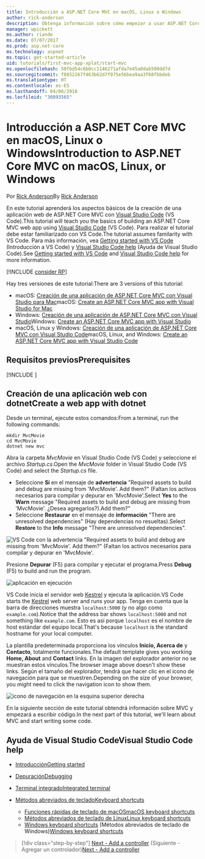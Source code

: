 ```yaml
---
title: Introducción a ASP.NET Core MVC en macOS, Linux o Windows
author: rick-anderson
description: Obtenga información sobre cómo empezar a usar ASP.NET Core MVC y Visual Studio Code en macOS, Linux y Windows.
manager: wpickett
ms.author: riande
ms.date: 07/07/2017
ms.prod: asp.net-core
ms.technology: aspnet
ms.topic: get-started-article
uid: tutorials/first-mvc-app-xplat/start-mvc
ms.openlocfilehash: 50fbd54c6b0cc1146271afda7e45a0dab590dd7d
ms.sourcegitcommit: f8852267f463b62d7f975e56bea9aa3f68fbbdeb
ms.translationtype: HT
ms.contentlocale: es-ES
ms.lasthandoff: 04/06/2018
ms.locfileid: "30893565"
---
```

# <a name="introduction-to-aspnet-core-mvc-on-macos-linux-or-windows"></a><span data-ttu-id="d5dd0-103">Introducción a ASP.NET Core MVC en macOS, Linux o Windows</span><span class="sxs-lookup"><span data-stu-id="d5dd0-103">Introduction to ASP.NET Core MVC on macOS, Linux, or Windows</span></span>

<span data-ttu-id="d5dd0-104">Por [Rick Anderson](https://twitter.com/RickAndMSFT)</span><span class="sxs-lookup"><span data-stu-id="d5dd0-104">By [Rick Anderson](https://twitter.com/RickAndMSFT)</span></span>

<span data-ttu-id="d5dd0-105">En este tutorial aprenderá los aspectos básicos de la creación de una aplicación web de ASP.NET Core MVC con [Visual Studio Code](https://code.visualstudio.com) (VS Code).</span><span class="sxs-lookup"><span data-stu-id="d5dd0-105">This tutorial will teach you the basics of building an ASP.NET Core MVC web app using [Visual Studio Code](https://code.visualstudio.com) (VS Code).</span></span> <span data-ttu-id="d5dd0-106">Para realizar el tutorial debe estar familiarizado con VS Code.</span><span class="sxs-lookup"><span data-stu-id="d5dd0-106">The tutorial assumes familarity with VS Code.</span></span> <span data-ttu-id="d5dd0-107">Para más información, vea [Getting started with VS Code](https://code.visualstudio.com/docs) (Introducción a VS Code) y [Visual Studio Code help](#visual-studio-code-help) (Ayuda de Visual Studio Code).</span><span class="sxs-lookup"><span data-stu-id="d5dd0-107">See [Getting started with VS Code](https://code.visualstudio.com/docs) and [Visual Studio Code help](#visual-studio-code-help) for more information.</span></span> 

[!INCLUDE [consider RP](../../includes/razor.md)]

<span data-ttu-id="d5dd0-108">Hay tres versiones de este tutorial:</span><span class="sxs-lookup"><span data-stu-id="d5dd0-108">There are 3 versions of this tutorial:</span></span>

* <span data-ttu-id="d5dd0-109">macOS: [Creación de una aplicación de ASP.NET Core MVC con Visual Studio para Mac](xref:tutorials/first-mvc-app-mac/start-mvc)</span><span class="sxs-lookup"><span data-stu-id="d5dd0-109">macOS: [Create an ASP.NET Core MVC app with Visual Studio for Mac](xref:tutorials/first-mvc-app-mac/start-mvc)</span></span>
* <span data-ttu-id="d5dd0-110">Windows: [Creación de una aplicación de ASP.NET Core MVC con Visual Studio](xref:tutorials/first-mvc-app/start-mvc)</span><span class="sxs-lookup"><span data-stu-id="d5dd0-110">Windows: [Create an ASP.NET Core MVC app with Visual Studio](xref:tutorials/first-mvc-app/start-mvc)</span></span>
* <span data-ttu-id="d5dd0-111">macOS, Linux y Windows: [Creación de una aplicación de ASP.NET Core MVC con Visual Studio Code](xref:tutorials/first-mvc-app-xplat/start-mvc)</span><span class="sxs-lookup"><span data-stu-id="d5dd0-111">macOS, Linux, and Windows: [Create an ASP.NET Core MVC app with Visual Studio Code](xref:tutorials/first-mvc-app-xplat/start-mvc)</span></span> 

## <a name="prerequisites"></a><span data-ttu-id="d5dd0-112">Requisitos previos</span><span class="sxs-lookup"><span data-stu-id="d5dd0-112">Prerequisites</span></span>

[!INCLUDE [](~/includes/net-core-prereqs-vscode.md)]

## <a name="create-a-web-app-with-dotnet"></a><span data-ttu-id="d5dd0-113">Creación de una aplicación web con dotnet</span><span class="sxs-lookup"><span data-stu-id="d5dd0-113">Create a web app with dotnet</span></span>

<span data-ttu-id="d5dd0-114">Desde un terminal, ejecute estos comandos:</span><span class="sxs-lookup"><span data-stu-id="d5dd0-114">From a terminal, run the following commands:</span></span>

```console
mkdir MvcMovie
cd MvcMovie
dotnet new mvc
```

<span data-ttu-id="d5dd0-115">Abra la carpeta *MvcMovie* en Visual Studio Code (VS Code) y seleccione el archivo *Startup.cs*.</span><span class="sxs-lookup"><span data-stu-id="d5dd0-115">Open the *MvcMovie* folder in Visual Studio Code (VS Code) and select the *Startup.cs* file.</span></span>

- <span data-ttu-id="d5dd0-116">Seleccione **Sí** en el mensaje de **advertencia** "Required assets to build and debug are missing from 'MvcMovie'. Add them?" (Faltan los activos necesarios para compilar y depurar en 'MvcMovie'.</span><span class="sxs-lookup"><span data-stu-id="d5dd0-116">Select **Yes** to the **Warn** message "Required assets to build and debug are missing from 'MvcMovie'.</span></span> <span data-ttu-id="d5dd0-117">¿Desea agregarlos?).</span><span class="sxs-lookup"><span data-stu-id="d5dd0-117">Add them?"</span></span>
- <span data-ttu-id="d5dd0-118">Seleccione **Restaurar** en el mensaje de **información** "There are unresolved dependencies" (Hay dependencias no resueltas).</span><span class="sxs-lookup"><span data-stu-id="d5dd0-118">Select **Restore** to the **Info** message "There are unresolved dependencies".</span></span>

![VS Code con la advertencia "Required assets to build and debug are missing from 'MvcMovie'. Add them?" (Faltan los activos necesarios para compilar y depurar en 'MvcMovie'.](../web-api-vsc/_static/vsc_restore.png)

<span data-ttu-id="d5dd0-122">Presione **Depurar** (F5) para compilar y ejecutar el programa.</span><span class="sxs-lookup"><span data-stu-id="d5dd0-122">Press **Debug** (F5) to build and run the program.</span></span>

![aplicación en ejecución](../first-mvc-app/start-mvc/_static/1.png)

<span data-ttu-id="d5dd0-124">VS Code inicia el servidor web [Kestrel](xref:fundamentals/servers/kestrel) y ejecuta la aplicación.</span><span class="sxs-lookup"><span data-stu-id="d5dd0-124">VS Code starts the [Kestrel](xref:fundamentals/servers/kestrel) web server and runs your app.</span></span> <span data-ttu-id="d5dd0-125">Tenga en cuenta que la barra de direcciones muestra `localhost:5000` (y no algo como `example.com`).</span><span class="sxs-lookup"><span data-stu-id="d5dd0-125">Notice that the address bar shows `localhost:5000` and not something like `example.com`.</span></span> <span data-ttu-id="d5dd0-126">Esto es así porque `localhost` es el nombre de host estándar del equipo local.</span><span class="sxs-lookup"><span data-stu-id="d5dd0-126">That's because `localhost` is the standard hostname for your local computer.</span></span>

<span data-ttu-id="d5dd0-127">La plantilla predeterminada proporciona los vínculos **Inicio, Acerca de** y **Contacto**, totalmente funcionales.</span><span class="sxs-lookup"><span data-stu-id="d5dd0-127">The default template gives you working **Home, About** and **Contact** links.</span></span> <span data-ttu-id="d5dd0-128">En la imagen del explorador anterior no se muestran estos vínculos.</span><span class="sxs-lookup"><span data-stu-id="d5dd0-128">The browser image above doesn't show these links.</span></span> <span data-ttu-id="d5dd0-129">Según el tamaño del explorador, tendrá que hacer clic en el icono de navegación para que se muestren.</span><span class="sxs-lookup"><span data-stu-id="d5dd0-129">Depending on the size of your browser, you might need to click the navigation icon to show them.</span></span>

![icono de navegación en la esquina superior derecha](../first-mvc-app/start-mvc/_static/2.png)

<span data-ttu-id="d5dd0-131">En la siguiente sección de este tutorial obtendrá información sobre MVC y empezará a escribir código.</span><span class="sxs-lookup"><span data-stu-id="d5dd0-131">In the next part of this tutorial, we'll learn about MVC and start writing some code.</span></span>

## <a name="visual-studio-code-help"></a><span data-ttu-id="d5dd0-132">Ayuda de Visual Studio Code</span><span class="sxs-lookup"><span data-stu-id="d5dd0-132">Visual Studio Code help</span></span>

- [<span data-ttu-id="d5dd0-133">Introducción</span><span class="sxs-lookup"><span data-stu-id="d5dd0-133">Getting started</span></span>](https://code.visualstudio.com/docs)
- [<span data-ttu-id="d5dd0-134">Depuración</span><span class="sxs-lookup"><span data-stu-id="d5dd0-134">Debugging</span></span>](https://code.visualstudio.com/docs/editor/debugging)
- [<span data-ttu-id="d5dd0-135">Terminal integrado</span><span class="sxs-lookup"><span data-stu-id="d5dd0-135">Integrated terminal</span></span>](https://code.visualstudio.com/docs/editor/integrated-terminal)
- [<span data-ttu-id="d5dd0-136">Métodos abreviados de teclado</span><span class="sxs-lookup"><span data-stu-id="d5dd0-136">Keyboard shortcuts</span></span>](https://code.visualstudio.com/docs/getstarted/keybindings#_keyboard-shortcuts-reference)

  - [<span data-ttu-id="d5dd0-137">Funciones rápidas de teclado de macOS</span><span class="sxs-lookup"><span data-stu-id="d5dd0-137">macOS keyboard shortcuts</span></span>](https://code.visualstudio.com/shortcuts/keyboard-shortcuts-macos.pdf)
  - [<span data-ttu-id="d5dd0-138">Métodos abreviados de teclado de Linux</span><span class="sxs-lookup"><span data-stu-id="d5dd0-138">Linux keyboard shortcuts</span></span>](https://code.visualstudio.com/shortcuts/keyboard-shortcuts-linux.pdf)
  - <span data-ttu-id="d5dd0-139">[Windows keyboard shortcuts](https://code.visualstudio.com/shortcuts/keyboard-shortcuts-windows.pdf) (Métodos abreviados de teclado de Windows)</span><span class="sxs-lookup"><span data-stu-id="d5dd0-139">[Windows keyboard shortcuts](https://code.visualstudio.com/shortcuts/keyboard-shortcuts-windows.pdf)</span></span>

> [!div class="step-by-step"]
> <span data-ttu-id="d5dd0-140">[Next - Add a controller](adding-controller.md) (Siguiente - Agregar un controlador)</span><span class="sxs-lookup"><span data-stu-id="d5dd0-140">[Next - Add a controller](adding-controller.md)</span></span>

